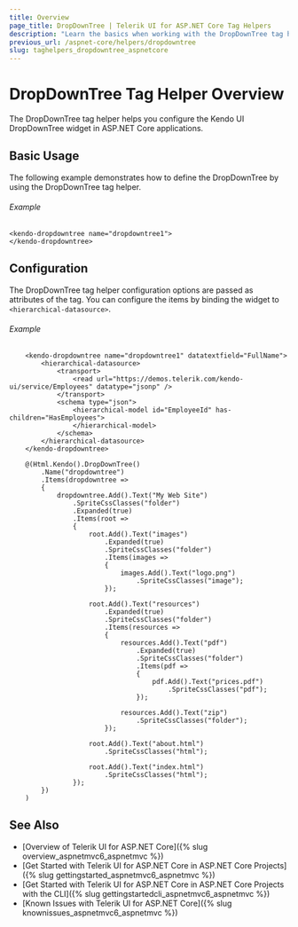```yaml
---
title: Overview
page_title: DropDownTree | Telerik UI for ASP.NET Core Tag Helpers
description: "Learn the basics when working with the DropDownTree tag helper for ASP.NET Core (MVC 6 or ASP.NET Core MVC)."
previous_url: /aspnet-core/helpers/dropdowntree
slug: taghelpers_dropdowntree_aspnetcore
---
```


# DropDownTree Tag Helper Overview

The DropDownTree tag helper helps you configure the Kendo UI DropDownTree widget in ASP.NET Core applications.

## Basic Usage

The following example demonstrates how to define the DropDownTree by using the DropDownTree tag helper.

###### Example

    <kendo-dropdowntree name="dropdowntree1">
    </kendo-dropdowntree>

## Configuration

The DropDownTree tag helper configuration options are passed as attributes of the tag. You can configure the items by binding the widget to `<hierarchical-datasource>`.

###### Example

```tab-tagHelper
    <kendo-dropdowntree name="dropdowntree1" datatextfield="FullName">
        <hierarchical-datasource>
            <transport>
                <read url="https://demos.telerik.com/kendo-ui/service/Employees" datatype="jsonp" />
            </transport>
            <schema type="json">
                <hierarchical-model id="EmployeeId" has-children="HasEmployees">
                </hierarchical-model>
            </schema>
        </hierarchical-datasource>
    </kendo-dropdowntree>
```
```tab-cshtml
    @(Html.Kendo().DropDownTree()
        .Name("dropdowntree")
        .Items(dropdowntree =>
        {
            dropdowntree.Add().Text("My Web Site")
                .SpriteCssClasses("folder")
                .Expanded(true)
                .Items(root =>
                {
                    root.Add().Text("images")
                        .Expanded(true)
                        .SpriteCssClasses("folder")
                        .Items(images =>
                        {
                            images.Add().Text("logo.png")
                                .SpriteCssClasses("image");
                        });

                    root.Add().Text("resources")
                        .Expanded(true)
                        .SpriteCssClasses("folder")
                        .Items(resources =>
                        {
                            resources.Add().Text("pdf")
                                .Expanded(true)
                                .SpriteCssClasses("folder")
                                .Items(pdf =>
                                {
                                    pdf.Add().Text("prices.pdf")
                                        .SpriteCssClasses("pdf");
                                });

                            resources.Add().Text("zip")
                                .SpriteCssClasses("folder");
                        });

                    root.Add().Text("about.html")
                        .SpriteCssClasses("html");

                    root.Add().Text("index.html")
                        .SpriteCssClasses("html");
                });
        })
    )
```

## See Also

* [Overview of Telerik UI for ASP.NET Core]({% slug overview_aspnetmvc6_aspnetmvc %})
* [Get Started with Telerik UI for ASP.NET Core in ASP.NET Core Projects]({% slug gettingstarted_aspnetmvc6_aspnetmvc %})
* [Get Started with Telerik UI for ASP.NET Core in ASP.NET Core Projects with the CLI]({% slug gettingstartedcli_aspnetmvc6_aspnetmvc %})
* [Known Issues with Telerik UI for ASP.NET Core]({% slug knownissues_aspnetmvc6_aspnetmvc %})
